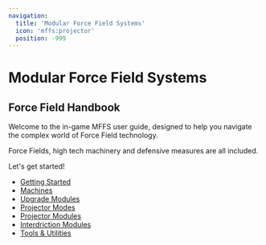 ```yaml
---
navigation:
  title: 'Modular Force Field Systems'
  icon: 'mffs:projector'
  position: -999
---
```


# Modular Force Field Systems

## Force Field Handbook

Welcome to the in-game MFFS user guide, designed to help you navigate the complex world of Force Field technology.

Force Fields, high tech machinery and defensive measures are all included.

Let's get started!

- [Getting Started](getting_started.md)
- [Machines](machines.md)
- [Upgrade Modules](upgrade_modules.md)
- [Projector Modes](projector_modes.md)
- [Projector Modules](upgrade_modules.md)
- [Interdriction Modules](interdiction_modules.md)
- [Tools & Utilities](tools.md)
